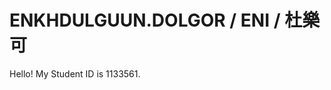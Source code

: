 <!DOCTYPE html>
<html lang= "en-US">
<body>
  <h1>ENKHDULGUUN.DOLGOR / ENI / 杜樂可</h1>
  <p>Hello! My Student ID is 1133561.</p>
</body>
</html>
